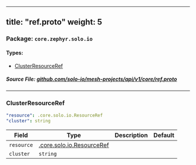 
---
title: "ref.proto"
weight: 5
---

<!-- Code generated by solo-kit. DO NOT EDIT. -->


### Package: `core.zephyr.solo.io` 
#### Types:


- [ClusterResourceRef](#clusterresourceref)
  



##### Source File: [github.com/solo-io/mesh-projects/api/v1/core/ref.proto](https://github.com/solo-io/mesh-projects/blob/master/api/v1/core/ref.proto)





---
### ClusterResourceRef



```yaml
"resource": .core.solo.io.ResourceRef
"cluster": string

```

| Field | Type | Description | Default |
| ----- | ---- | ----------- |----------- | 
| `resource` | [.core.solo.io.ResourceRef](../../../../../solo-kit/api/v1/ref.proto.sk/#resourceref) |  |  |
| `cluster` | `string` |  |  |





<!-- Start of HubSpot Embed Code -->
<script type="text/javascript" id="hs-script-loader" async defer src="//js.hs-scripts.com/5130874.js"></script>
<!-- End of HubSpot Embed Code -->
